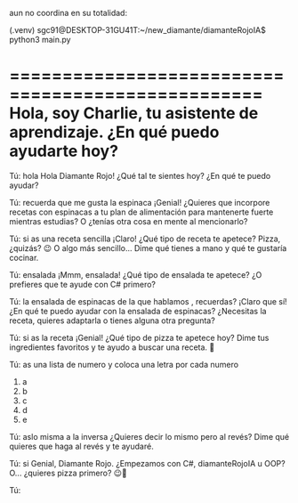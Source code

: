  aun no coordina en su totalidad:

(.venv) sgc91@DESKTOP-31GU41T:~/new_diamante/diamanteRojoIA$ python3 main.py

==================================================
Hola, soy Charlie, tu asistente de aprendizaje. ¿En qué puedo ayudarte hoy?
==================================================

Tú: hola
Hola Diamante Rojo! ¿Qué tal te sientes hoy? ¿En qué te puedo ayudar?

Tú: recuerda que me gusta la espinaca
¡Genial!  ¿Quieres que incorpore recetas con espinacas a tu plan de alimentación para mantenerte fuerte mientras estudias?  O ¿tenías otra cosa en mente al mencionarlo?

Tú: si as una receta sencilla
¡Claro!  ¿Qué tipo de receta te apetece?  Pizza, ¿quizás? 😉  O algo más sencillo...  Dime qué tienes a mano y qué te gustaría cocinar.

Tú: ensalada
¡Mmm, ensalada!  ¿Qué tipo de ensalada te apetece?  ¿O prefieres que te ayude con C# primero?

Tú: la ensalada de espinacas de la que hablamos , recuerdas?
¡Claro que sí!  ¿En qué te puedo ayudar con la ensalada de espinacas?  ¿Necesitas la receta, quieres adaptarla o tienes alguna otra pregunta?

Tú: si as la receta
¡Genial! ¿Qué tipo de pizza te apetece hoy?  Dime tus ingredientes favoritos y te ayudo a buscar una receta.  🍕

Tú: as una lista de numero y coloca una letra por cada numero
1. a
2. b
3. c
4. d
5. e

Tú: aslo misma a la inversa
¿Quieres decir lo mismo pero al revés?  Dime qué quieres que haga al revés y te ayudaré.

Tú: si
Genial, Diamante Rojo.  ¿Empezamos con C#, diamanteRojoIA u OOP?  O... ¿quieres pizza primero? 😉🍕

Tú:
